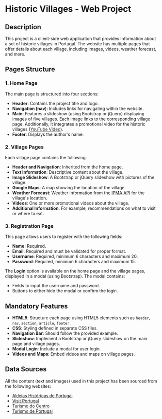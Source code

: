 
# Historic Villages - Web Project

## Description
This project is a client-side web application that provides information about a set of historic villages in Portugal. The website has multiple pages that offer details about each village, including images, videos, weather forecast, and more. 

## Pages Structure

### 1. **Home Page**
The main page is structured into four sections:
- **Header**: Contains the project title and logo.
- **Navigation (nav)**: Includes links for navigating within the website.
- **Main**: Features a slideshow (using Bootstrap or jQuery) displaying images of five villages. Each image links to the corresponding village page. Additionally, it integrates a promotional video for the historic villages ([YouTube Video](https://www.youtube.com/watch?v=kP2OtQrVm1o&t)).
- **Footer**: Displays the author's name.

### 2. **Village Pages**
Each village page contains the following:
- **Header and Navigation**: Inherited from the home page.
- **Text Information**: Descriptive content about the village.
- **Image Slideshow**: A Bootstrap or jQuery slideshow with pictures of the village.
- **Google Maps**: A map showing the location of the village.
- **Weather Forecast**: Weather information from the [IPMA API](https://api.ipma.pt/) for the village's location.
- **Videos**: One or more promotional videos about the village.
- **Additional Information**: For example, recommendations on what to visit or where to eat.

### 3. **Registration Page**
This page allows users to register with the following fields:
- **Name**: Required.
- **Email**: Required and must be validated for proper format.
- **Username**: Required, minimum 6 characters and maximum 20.
- **Password**: Required, minimum 6 characters and maximum 15.

The **Login** option is available on the home page and the village pages, displayed in a modal (using Bootstrap). The modal contains:
- Fields to input the username and password.
- Buttons to either hide the modal or confirm the login.

## Mandatory Features
- **HTML5**: Structure each page using HTML5 elements such as `header`, `nav`, `section`, `article`, `footer`.
- **CSS**: Styling defined in separate CSS files.
- **Navigation Bar**: Should follow the provided example.
- **Slideshow**: Implement a Bootstrap or jQuery slideshow on the main page and village pages.
- **Modal Login**: Include a modal for user login.
- **Videos and Maps**: Embed videos and maps on village pages.
  
## Data Sources
All the content (text and images) used in this project has been sourced from the following websites:
- [Aldeias Históricas de Portugal](https://aldeiashistoricasdeportugal.com/)
- [Visit Portugal](https://www.visitportugal.com/pt-pt/node/73751)
- [Turismo do Centro](https://turismodocentro.pt/artigo/as-12-aldeias-historicas-mesmo-aqui-a-beira/)
- [Turismo de Portugal](http://www.turismodeportugal.pt/pt/Paginas/homepage.aspx)
